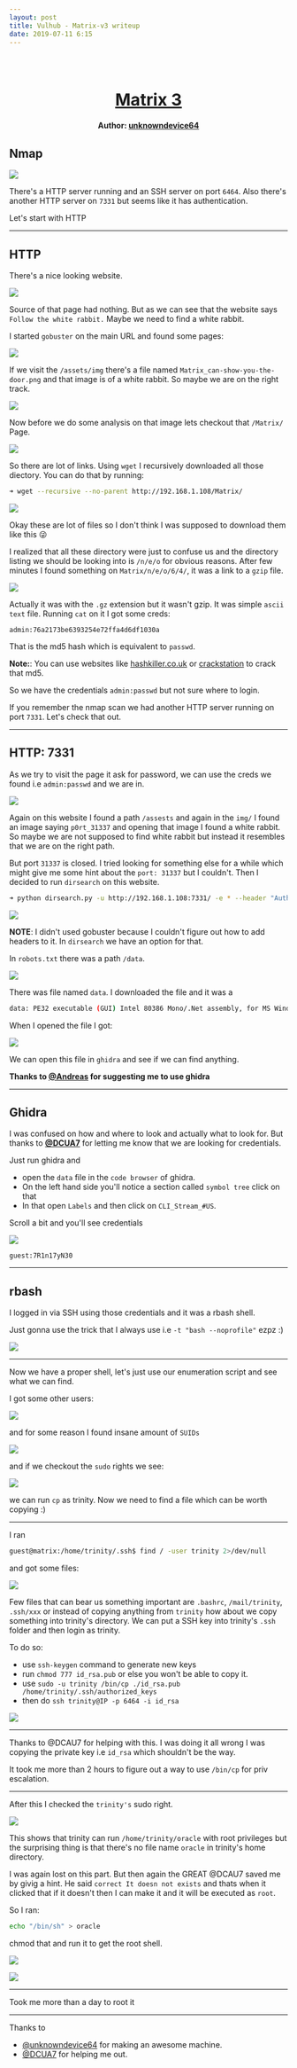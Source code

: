 ```yaml
---
layout: post
title: Vulhub - Matrix-v3 writeup
date: 2019-07-11 6:15
---
```

<h1 align="center" style="font-size:30px;">
  <br>
  <a href="https://www.vulnhub.com/entry/matrix-3,326/">Matrix 3</a>
  <br>
</h1>

<h4 align="center"> Author: <a href="https://twitter.com/unknowndevice64"> unknowndevice64</a></h4>


## Nmap

![](images/matrix/nmap.png)

There's a HTTP server running and an SSH server on port `6464`. Also there's another HTTP server on `7331` but seems like it has authentication.

Let's start with HTTP

***

## HTTP


There's a nice looking website.

![](images/matrix/website.png)

Source of that page had nothing. But as we can see that the website says `Follow the white rabbit.` Maybe we need to find a white rabbit.

I started `gobuster` on the main URL and found some pages:

![](images/matrix/gobuster.png)

If we visit the `/assets/img` there's a file named `Matrix_can-show-you-the-door.png` and that image is of a white rabbit. So maybe we are on the right track.

![](images/matrix/rabbit.png)

Now before we do some analysis on that image lets checkout that `/Matrix/` Page.

![](images/matrix/matrix.png)

So there are lot of links. Using `wget` I recursively downloaded all those diectory. You can do that by running:

```bash
➜ wget --recursive --no-parent http://192.168.1.108/Matrix/
```

![](images/matrix/total.png)

Okay these are lot of files so I don't think I was supposed to download them like this 😜

I realized that all these directory were just to confuse us and the directory listing we should be looking into is `/n/e/o` for obvious reasons. After few minutes I found something on `Matrix/n/e/o/6/4/`, it was a link to a `gzip` file.

![](images/matrix/neo64.png)

Actually it was with the `.gz` extension but it wasn't gzip. It was simple `ascii text` file. Running `cat` on it I got some creds:

```
admin:76a2173be6393254e72ffa4d6df1030a
```

That is the md5 hash which is equivalent to `passwd`.

__Note:__: You can use websites like [hashkiller.co.uk](https://hashkiller.co.uk/Cracker/MD5) or [crackstation](https://crackstation.net/) to crack that md5.

So we have the credentials `admin:passwd` but not sure where to login.

If you remember the nmap scan we had another HTTP server running on port `7331`. Let's check that out.

***

## HTTP: 7331

As we try to visit the page it ask for password, we can use the creds we found i.e `admin:passwd` and we are in.

![](images/matrix/website-2.png)

Again on this website I found a path `/assests` and again in the `img/` I found an image saying `p0rt_31337` and opening that image I found a white rabbit. So maybe we are not supposed to find white rabbit but instead it resembles that we are on the right path.

But port `31337` is closed.
I tried looking for something else for a while which might give me some hint about the `port: 31337` but I couldn't. Then I decided to run `dirsearch` on this website.

```bash
➜ python dirsearch.py -u http://192.168.1.108:7331/ -e * --header "Authorization: Basic YWRtaW46cGFzc3dk" -w dir-small.txt
```

![](images/matrix/dirsearch.png)

__NOTE__: I didn't used gobuster because I couldn't figure out how to add headers to it. In `dirsearch` we have an option for that.

In `robots.txt` there was a path `/data`.

![](images/matrix/robots.png)

There was file named `data`. I downloaded the file and it was a

```bash
data: PE32 executable (GUI) Intel 80386 Mono/.Net assembly, for MS Windows
```

When I opened the file I got:

![](images/matrix/pe32.png)

We can open this file in `ghidra` and see if we can find anything.

__Thanks to [@Andreas](https://twitter.com/4nqr34z) for suggesting me to use ghidra__

***

## Ghidra

I was confused on how and where to look and actually what to look for. But thanks to __[@DCUA7](https://twitter.com/DCAU7)__ for letting me know that we are looking for credentials.

Just run ghidra and
* open the `data` file in the `code browser` of ghidra.
* On the left hand side you'll notice a section called `symbol tree` click on that
* In that open `Labels` and then click on `CLI_Stream_#US`.

Scroll a bit and you'll see credentials

![](images/matrix/credentials.png)

`guest:7R1n17yN30`

***

## rbash

I logged in via SSH using those credentials and it was a rbash shell.

Just gonna use the trick that I always use i.e `-t "bash --noprofile"` ezpz :)

![](images/matrix/rbash.png)

***

Now we have a proper shell, let's just use our enumeration script and see what we can find.

I got some other users:

![](images/matrix/users.png)

and for some reason I found insane amount of `SUIDs`

![](images/matrix/suid.png)

and if we checkout the `sudo` rights we see:

![](images/matrix/sudo.png)

we can run `cp` as trinity. Now we need to find a file which can be worth copying :)

***

I ran

```bash
guest@matrix:/home/trinity/.ssh$ find / -user trinity 2>/dev/null
```

and got some files:

![](images/matrix/trinity-file.png)

Few files that can bear us something important are `.bashrc`, `/mail/trinity`, `.ssh/xxx` or instead of copying anything from `trinity` how about we copy something into trinity's directory. We can put a SSH key into trinity's `.ssh` folder and then login as trinity.

To do so:

* use `ssh-keygen` command to generate new keys
* run `chmod 777 id_rsa.pub` or else you won't be able to copy it.
* use `sudo -u trinity /bin/cp ./id_rsa.pub /home/trinity/.ssh/authorized_keys`
* then do `ssh trinity@IP -p 6464 -i id_rsa`

![](images/matrix/login.png)

***

Thanks to @DCAU7 for helping with this. I was doing it all wrong I was copying the private key i.e `id_rsa` which shouldn't be the way.

It took me more than 2 hours to figure out a way to use `/bin/cp` for priv escalation.

***

After this I checked the `trinity's` sudo right.

![](images/matrix/sudo-tri.png)

This shows that trinity can run `/home/trinity/oracle` with root privileges but the surprising thing is that there's no file name `oracle` in trinity's home directory.

I was again lost on this part. But then again the GREAT @DCAU7 saved me by givig a hint. He said `correct It doesn not exists` and thats when it clicked that if it doesn't then I can make it and it will be executed as `root`.

So I ran:

```bash
echo "/bin/sh" > oracle
```
chmod that and run it to get the root shell.

![](images/matrix/root-shell.png)

![](images/matrix/root.png)


***

Took me more than a day to root it

***

Thanks to

* [@unknowndevice64](https://twitter.com/unknowndevice64) for making an awesome machine.
* [@DCUA7](https://twitter.com/DCAU7) for helping me out.


